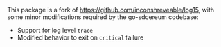 This package is a fork of https://github.com/inconshreveable/log15, with some
minor modifications required by the go-sdcereum codebase:

 * Support for log level `trace`
 * Modified behavior to exit on `critical` failure
